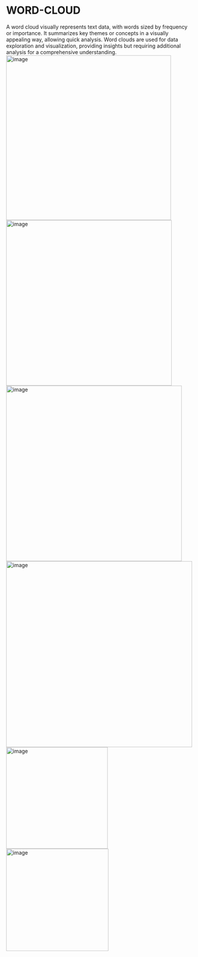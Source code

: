 # WORD-CLOUD
A word cloud visually represents text data, with words sized by frequency or importance. It summarizes key themes or concepts in a visually appealing way, allowing quick analysis. Word clouds are used for data exploration and visualization, providing insights but requiring additional analysis for a comprehensive understanding.
<img width="443" alt="image" src="https://github.com/SONERIKHI/WORD-CLOUD/assets/112720079/b68c5e22-3924-4ccb-853e-0892cdde4c70">
<img width="445" alt="image" src="https://github.com/SONERIKHI/WORD-CLOUD/assets/112720079/00622cfc-b0cd-4bbd-aa96-066836eaf709">
<img width="472" alt="image" src="https://github.com/SONERIKHI/WORD-CLOUD/assets/112720079/08738013-24c0-4029-9220-2a35435b776b">
<img width="500" alt="image" src="https://github.com/SONERIKHI/WORD-CLOUD/assets/112720079/3e915f8f-5f5f-4804-bdef-a20ee766330c">
<img width="273" alt="image" src="https://github.com/SONERIKHI/WORD-CLOUD/assets/112720079/aca746ca-3e28-4b02-aada-d374dfb69a49">
<img width="275" alt="image" src="https://github.com/SONERIKHI/WORD-CLOUD/assets/112720079/1bfbf1fe-dbad-4dce-84b5-3461eb950264">
